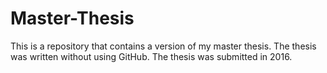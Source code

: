 # Master-Thesis
This is a repository that contains a version of my master thesis. The thesis was written without using GitHub. The thesis was submitted in 2016.
